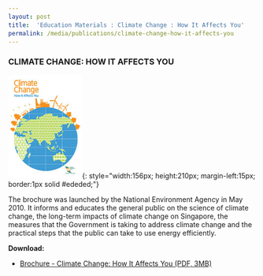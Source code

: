 ```yaml
---
layout: post
title:  'Education Materials : Climate Change : How It Affects You'
permalink: /media/publications/climate-change-how-it-affects-you
---
```



### CLIMATE CHANGE: HOW IT AFFECTS YOU

![Climate Change : How It Affects You](/images/climate-change-how-it-affects-you.jpg "Climate Change : How It Affects You"){: style="width:156px; height:210px; margin-left:15px; border:1px solid #ededed;"}

The brochure was launched by the National Environment Agency in May 2010. It informs and educates the general public on the science of climate change, the long-term impacts of climate change on Singapore, the measures that the Government is taking to address climate change and the practical steps that the public can take to use energy efficiently.

**Download:**

* [<a href="/docs/default-source/publications/climate-change-how-it-affects-you.pdf" target="_blank">Brochure - Climate Change: How It Affects You (PDF, 3MB)</a>](/docs/default-source/publications/climate-change-how-it-affects-you.pdf)